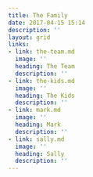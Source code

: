 ```yaml
---
title: The Family
date: 2017-04-15 15:14
description: ''
layout: grid
links:
- link: the-team.md
  image: ''
  heading: The Team
  description: ''
- link: the-kids.md
  image: ''
  heading: The Kids
  description: ''
- link: mark.md
  image: ''
  heading: Mark
  description: ''
- link: sally.md
  image: ''
  heading: Sally
  description: ''
---
```

